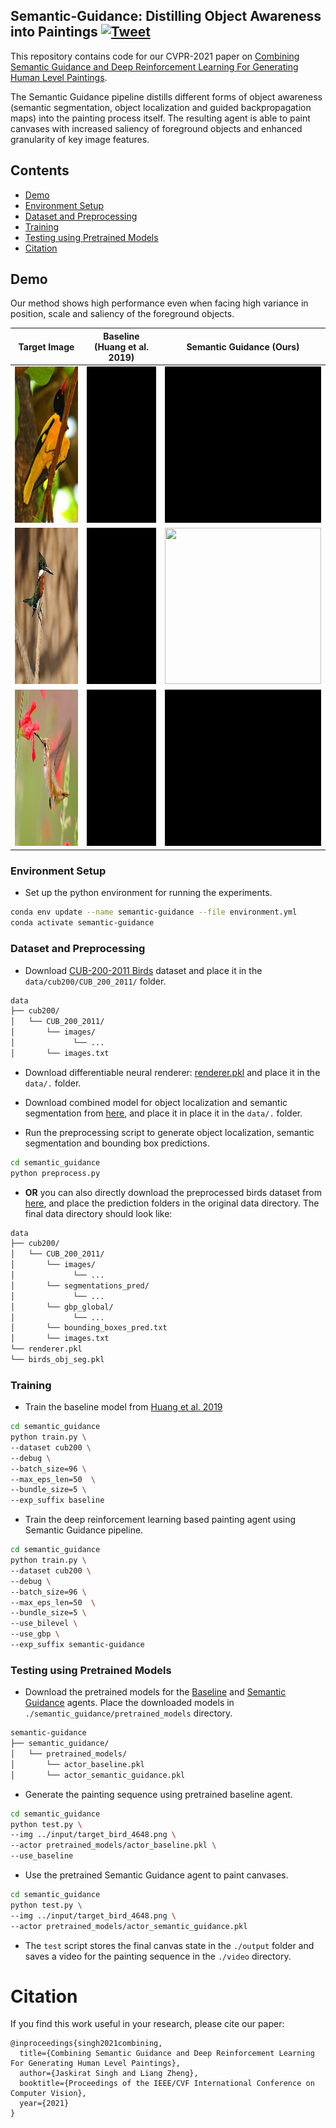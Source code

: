 ## Semantic-Guidance: Distilling Object Awareness into Paintings [![Tweet](https://img.shields.io/twitter/url/http/shields.io.svg?style=social)](https://twitter.com/intent/tweet?text=Automatically%20generate%20human-level%20paintings%20using%20a%20combination%20of%20Deep-RL%20and%20Semantic-Guidance&url=https://github.com/1jsingh/semantic-guidance&&hashtags=LearningToPaint,CVPR2021)

This repository contains code for our CVPR-2021 paper on [Combining Semantic Guidance and Deep Reinforcement Learning For Generating Human Level Paintings](https://arxiv.org/pdf/2011.12589.pdf).

The Semantic Guidance pipeline distills different forms of object awareness (semantic segmentation, object localization and guided backpropagation maps) into the painting process itself. The resulting agent is able to paint canvases with increased saliency of foreground objects and enhanced granularity of key image features.

<!-- ### Abstract
Generation of stroke-based non-photorealistic imagery, is an important problem in the computer vision community. As an endeavor in this direction, substantial recent research efforts have been focused on teaching machines "how to paint", in a manner similar to a human painter. However, the applicability of previous methods has been limited to datasets with little variation in position, scale and saliency of the foreground object. As a consequence, we find that these methods struggle to cover the granularity and diversity possessed by real world images. 

To this end, we propose a Semantic Guidance pipeline with **1)** a bi-level painting procedure for learning the distinction between foreground and background brush strokes at training time. **2)** We also introduce invariance to the position and scale of the foreground object through a neural alignment model, which combines object localization and spatial transformer networks in an end to end manner, to zoom into a particular semantic instance. **3)** The distinguishing features of the in-focus object are then amplified by maximizing a novel guided backpropagation based focus reward. The proposed agent does not require any supervision on human stroke-data and successfully handles variations in foreground object attributes, thus, producing much higher quality canvases for the CUB-200 Birds and Stanford Cars-196 datasets. Finally, we demonstrate the further efficacy of our method on complex datasets with multiple foreground object instances by evaluating an extension of our method on the challenging Virtual-KITTI dataset. -->
## Contents
* [Demo](#demo)
* [Environment Setup](#environment-setup)
* [Dataset and Preprocessing](#dataset-and-preprocessing)
* [Training](#training)
* [Testing using Pretrained Models](#testing-using-pretrained-models)
* [Citation](#citation)


## Demo
Our method shows high performance even when facing high variance in position, scale and saliency of the foreground objects.

| Target Image     | Baseline (Huang et al. 2019) | Semantic Guidance (Ours)  |
|:-------------:|:-------------:|:-------------:|
|<img src="assets/target_bird_5602.png" width="250" height="250"/>|<img src="./assets/bird_5602.gif" width="250" height="250" />|<img src="./assets/sg_bird_5602.gif" width="250" height="250"/>|
|<img src="assets/target_bird_4648.png" width="250" height="250"/>|<img src="./assets/bird_4648.gif" width="250" height="250"/>|<img src="./assets/sg_bird_4648.gif" width="250" height="250"/>|
|<img src="assets/target_bird_4008.png" width="250" height="250"/>|<img src="./assets/bird_4008.gif" width="250" height="250"/>|<img src="./assets/sg_bird_4008.gif" width="250" height="250"/>|



### Environment Setup

* Set up the python environment for running the experiments.
```bash
conda env update --name semantic-guidance --file environment.yml
conda activate semantic-guidance
```

### Dataset and Preprocessing
* Download [CUB-200-2011 Birds](http://www.vision.caltech.edu/visipedia/CUB-200.html) dataset and place it in the `data/cub200/CUB_200_2011/` folder.
```bash
data
├── cub200/
│   └── CUB_200_2011/
│       └── images/
│             └── ...
│       └── images.txt
```

* Download differentiable neural renderer: [renderer.pkl](https://anu365-my.sharepoint.com/:u:/g/personal/u7019589_anu_edu_au/EWdoJgGzUJtEt1Qc_LkS9DwBj-bwem_I2BMT-W4VzcEuNw?e=3MUUBL) and place it in the `data/.` folder.

* Download combined model for object localization and semantic segmentation from [here](https://anu365-my.sharepoint.com/:u:/g/personal/u7019589_anu_edu_au/EbzRihTmKhtAjlXW-U5l8sUB751nZDGJQ4qXF4dk2wVV3A?e=yO0WGM), and place it in place it in the `data/.` folder.

* Run the preprocessing script to generate object localization, semantic segmentation and bounding box predictions.
```bash
cd semantic_guidance
python preprocess.py
```

* **OR** you can also directly download the preprocessed birds dataset from [here](https://anu365-my.sharepoint.com/:u:/g/personal/u7019589_anu_edu_au/EY0RrfqyE2FEsaWFyBm5Mt4BUDc8M7d7XjarBKsU3SXqEQ), and place the prediction folders in the original data directory. The final data directory should look like:
```bash
data
├── cub200/
│   └── CUB_200_2011/
│       └── images/
│             └── ...
│       └── segmentations_pred/
│             └── ...
│       └── gbp_global/
│             └── ...
│       └── bounding_boxes_pred.txt
│       └── images.txt
└── renderer.pkl
└── birds_obj_seg.pkl
```

### Training

* Train the baseline model from [Huang et al. 2019](https://arxiv.org/abs/1903.04411)
```bash
cd semantic_guidance
python train.py \
--dataset cub200 \
--debug \
--batch_size=96 \
--max_eps_len=50  \
--bundle_size=5 \
--exp_suffix baseline
```

* Train the deep reinforcement learning based painting agent using Semantic Guidance pipeline.
```bash
cd semantic_guidance
python train.py \
--dataset cub200 \
--debug \
--batch_size=96 \
--max_eps_len=50  \
--bundle_size=5 \
--use_bilevel \
--use_gbp \
--exp_suffix semantic-guidance
```

### Testing using Pretrained Models

* Download the pretrained models for the [Baseline](https://anu365-my.sharepoint.com/:u:/g/personal/u7019589_anu_edu_au/EWoJ8_jprlRNvZegNCnBEnkBiLNG3SQKXPm119yJjB1mVg?e=HzK4sA) and [Semantic Guidance](https://anu365-my.sharepoint.com/:u:/g/personal/u7019589_anu_edu_au/EeUqajWhphlOg3EzXC8qYc8B090FMd2GYHSmjCdJ6bnmnA?e=cOTIHJ) agents. Place the downloaded models in `./semantic_guidance/pretrained_models` directory.
```bash
semantic-guidance
├── semantic_guidance/
│   └── pretrained_models/
│       └── actor_baseline.pkl
│       └── actor_semantic_guidance.pkl
```

* Generate the painting sequence using pretrained baseline agent.
```bash
cd semantic_guidance
python test.py \
--img ../input/target_bird_4648.png \
--actor pretrained_models/actor_baseline.pkl \
--use_baseline
```

* Use the pretrained Semantic Guidance agent to paint canvases.
```bash
cd semantic_guidance
python test.py \
--img ../input/target_bird_4648.png \
--actor pretrained_models/actor_semantic_guidance.pkl 
```

* The `test` script stores the final canvas state in the `./output` folder and saves a video for the painting sequence in the `./video` directory.


# Citation

If you find this work useful in your research, please cite our paper:
```
@inproceedings{singh2021combining,
  title={Combining Semantic Guidance and Deep Reinforcement Learning For Generating Human Level Paintings},
  author={Jaskirat Singh and Liang Zheng},
  booktitle={Proceedings of the IEEE/CVF International Conference on Computer Vision},
  year={2021}
}
```

<!-- # Under Construction

This repository is under construction. Code and pretrained models would be added soon! -->
